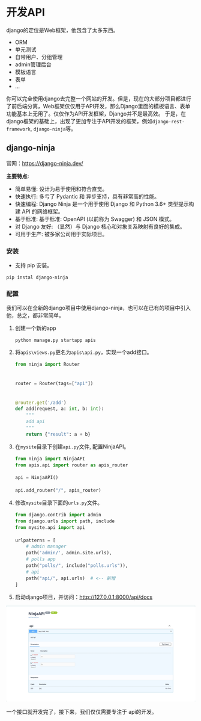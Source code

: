 # 开发API

django的定位是Web框架，他包含了太多东西。

* ORM
* 单元测试
* 自带用户、分组管理
* admin管理后台
* 模板语言
* 表单
* ...

你可以完全使用django去完整一个网站的开发。但是，现在的大部分项目都进行了前后端分离，Web框架仅仅用于API开发，那么Django里面的模板语言、表单功能基本上无用了。仅仅作为API开发框架，Django并不是最高效。
于是，在django框架的基础上，出现了更加专注于API开发的框架，例如`django-rest-framework`, `django-ninja`等。

## django-ninja

官网：https://django-ninja.dev/

__主要特点:__

* 简单易懂: 设计为易于使用和符合直觉。
* 快速执行: 多亏了 Pydantic 和 异步支持，具有非常高的性能。
* 快速编程: Django Ninja 是一个用于使用 Django 和 Python 3.6+ 类型提示构建 API 的网络框架。
* 基于标准: 基于标准: OpenAPI (以前称为 Swagger) 和 JSON 模式。
* 对 Django 友好: （显然）与 Django 核心和对象关系映射有良好的集成。
* 可用于生产: 被多家公司用于实际项目。

### 安装

* 支持 pip 安装。

```shell
pip instal django-ninja
```

### 配置

我们可以在全新的django项目中使用django-ninja，也可以在已有的项目中引入他，总之，都非常简单。

1. 创建一个新的app

    ```shell
    python manage.py startapp apis
    ```

2. 将`apis\views.py`更名为`apis\api.py`，实现一个add接口。

    ```python
    from ninja import Router
    
    
    router = Router(tags=["api"])
    
    
    @router.get('/add')
    def add(request, a: int, b: int):
        """
        add api
        """
        return {"result": a + b}
    ```

3. 在`mysite`目录下创建`api.py`文件, 配置NinjaAPI。

    ```python
    from ninja import NinjaAPI
    from apis.api import router as apis_router
    
    api = NinjaAPI()
    
    api.add_router("/", apis_router)
    ```

4. 修改`mysite`目录下面的`urls.py`文件。
    ```python
    from django.contrib import admin
    from django.urls import path, include
    from mysite.api import api
    
    urlpatterns = [
        # admin manager
        path('admin/', admin.site.urls),
        # polls app
        path("polls/", include("polls.urls")),
        # api
        path("api/", api.urls)  # <-- 新增
    ]
    ```
5. 启动django项目，并访问：http://127.0.0.1:8000/api/docs

![](./images/django_ninja_api_docs.png)

一个接口就开发完了，接下来，我们仅仅需要专注于 api的开发。
